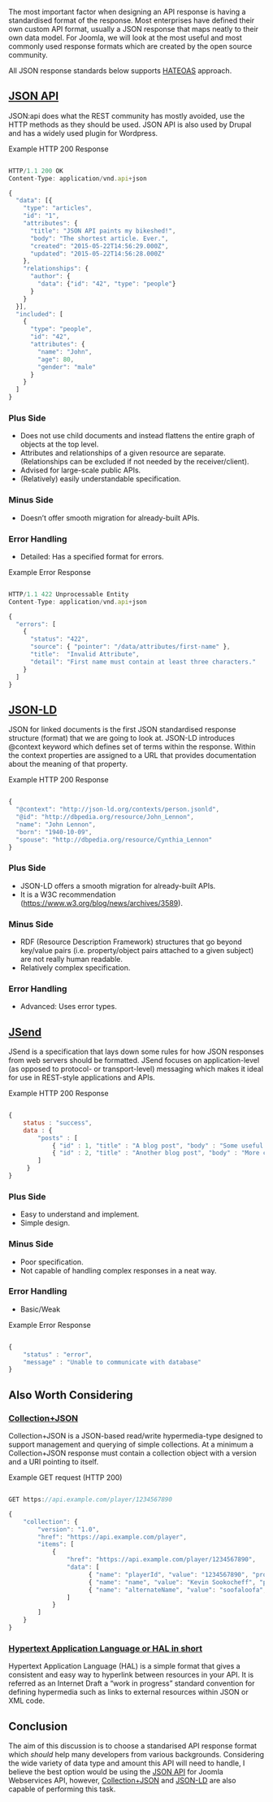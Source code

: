 The most important factor when designing an API response is having a standardised format of the response. 
Most enterprises have defined their own custom API format, usually a JSON response that maps neatly to their own data model. 
For Joomla, we will look at the most useful and most commonly used response formats which are created by the open source community.

All JSON response standards below supports [HATEOAS](https://en.wikipedia.org/wiki/HATEOAS) approach.

##  [JSON API](http://jsonapi.org/format/)

JSON:api does what the REST community has mostly avoided, use the HTTP methods as they should be used.
JSON API is also used by Drupal and has a widely used plugin for Wordpress.

Example HTTP 200 Response
```javascript

HTTP/1.1 200 OK
Content-Type: application/vnd.api+json

{
  "data": [{
    "type": "articles",
    "id": "1",
    "attributes": {
      "title": "JSON API paints my bikeshed!",
      "body": "The shortest article. Ever.",
      "created": "2015-05-22T14:56:29.000Z",
      "updated": "2015-05-22T14:56:28.000Z"
    },
    "relationships": {
      "author": {
        "data": {"id": "42", "type": "people"}
      }
    }
  }],
  "included": [
    {
      "type": "people",
      "id": "42",
      "attributes": {
        "name": "John",
        "age": 80,
        "gender": "male"
      }
    }
  ]
}

```

### Plus Side
* Does not use child documents and instead flattens the entire graph of objects at the top level.
* Attributes and relationships of a given resource are separate. (Relationships can be excluded if not needed by the receiver/client).
* Advised for large-scale public APIs.
* (Relatively) easily understandable specification.

### Minus Side
* Doesn’t offer smooth migration for already-built APIs.

### Error Handling
* Detailed: Has a specified format for errors.

Example Error Response
```javascript

HTTP/1.1 422 Unprocessable Entity
Content-Type: application/vnd.api+json

{
  "errors": [
    {
      "status": "422",
      "source": { "pointer": "/data/attributes/first-name" },
      "title":  "Invalid Attribute",
      "detail": "First name must contain at least three characters."
    }
  ]
}

```

## [JSON-LD](https://en.wikipedia.org/wiki/JSON-LD)

JSON for linked documents is the first JSON standardised response structure (format) that we are going to look at. 
JSON-LD introduces @context keyword which defines set of terms within the response. 
Within the context properties are assigned to a URL that provides documentation about the meaning of that property.

Example HTTP 200 Response
```javascript

{
  "@context": "http://json-ld.org/contexts/person.jsonld",
  "@id": "http://dbpedia.org/resource/John_Lennon",
  "name": "John Lennon",
  "born": "1940-10-09",
  "spouse": "http://dbpedia.org/resource/Cynthia_Lennon"
}

```

### Plus Side
* JSON-LD offers a smooth migration for already-built APIs.
* It is a W3C recommendation (https://www.w3.org/blog/news/archives/3589). 

### Minus Side
* RDF (Resource Description Framework) structures that go beyond key/value pairs (i.e. property/object pairs attached to a given subject) are not really human readable.
* Relatively complex specification.

### Error Handling
* Advanced: Uses error types.


## [JSend](https://labs.omniti.com/labs/jsend)

JSend is a specification that lays down some rules for how JSON responses from web servers should be formatted. 
JSend focuses on application-level (as opposed to protocol- or transport-level) messaging which makes it ideal for use in REST-style applications and APIs.

Example HTTP 200 Response
```javascript

{
    status : "success",
    data : {
        "posts" : [
            { "id" : 1, "title" : "A blog post", "body" : "Some useful content" },
            { "id" : 2, "title" : "Another blog post", "body" : "More content" },
        ]
     }
}

```

### Plus Side
* Easy to understand and implement.
* Simple design.

### Minus Side
* Poor specification.
* Not capable of handling complex responses in a neat way.

### Error Handling
* Basic/Weak

Example Error Response
```javascript

{
    "status" : "error",
    "message" : "Unable to communicate with database"
}

```

## Also Worth Considering

### [Collection+JSON](https://github.com/collection-json/spec)
Collection+JSON is a JSON-based read/write hypermedia-type designed to support management and querying of simple collections.
At a minimum a Collection+JSON response must contain a collection object with a version and a URI pointing to itself.

Example GET request (HTTP 200)
```javascript

GET https://api.example.com/player/1234567890

{
    "collection": {
        "version": "1.0",
        "href": "https://api.example.com/player",
        "items": [
            {
                "href": "https://api.example.com/player/1234567890",
                "data": [
                      { "name": "playerId", "value": "1234567890", "prompt": "Identifier" },
                      { "name": "name", "value": "Kevin Sookocheff", "prompt": "Full Name" },
                      { "name": "alternateName", "value": "soofaloofa", "prompt": "Alias" }
                ]
            }
        ]
    }
}

```

### [Hypertext Application Language or HAL in short](http://stateless.co/hal_specification.html)
Hypertext Application Language (HAL) is a simple format that gives a consistent and easy way to hyperlink between resources in your API. 
It is referred as an Internet Draft a “work in progress” standard convention for defining hypermedia such as links to external resources within JSON or XML code. 

## Conclusion
The aim of this discussion is to choose a standarised API response format which *should* help many developers from various backgrounds. Considering the wide variety of data type and amount this API will need to handle, I believe the best option would be using the [JSON API](http://jsonapi.org/format/) for Joomla Webservices API, however, [Collection+JSON](https://github.com/collection-json/spec) and [JSON-LD](https://en.wikipedia.org/wiki/JSON-LD) are also capable of performing this task.
